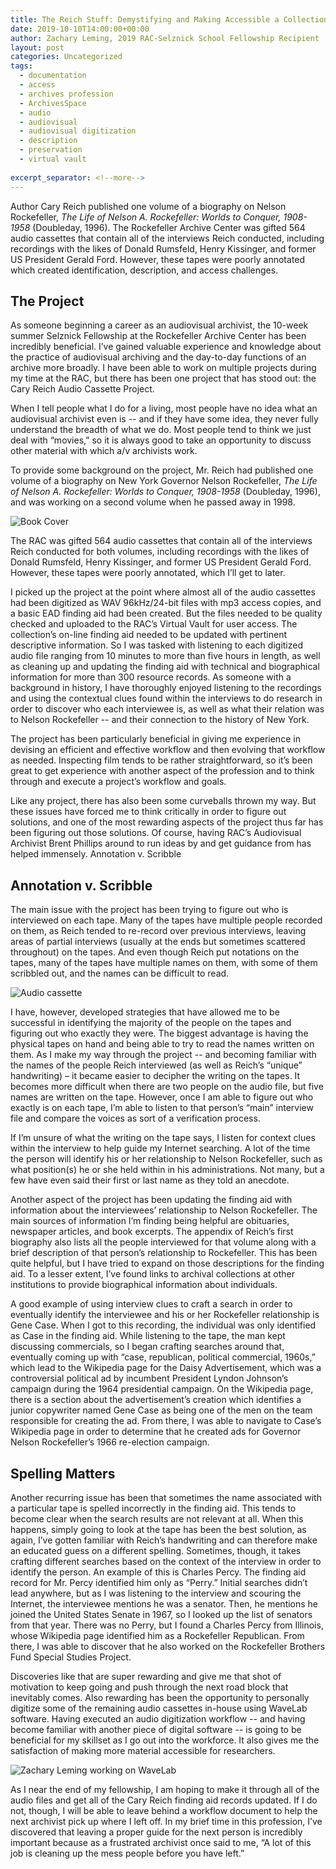 ```yaml
---
title: The Reich Stuff: Demystifying and Making Accessible a Collection of Author Interview Audio Recordings
date: 2019-10-10T14:00:00+00:00
author: Zachary Leming, 2019 RAC-Selznick School Fellowship Recipient
layout: post
categories: Uncategorized
tags:
  - documentation
  - access
  - archives profession
  - ArchivesSpace
  - audio
  - audiovisual
  - audiovisual digitization
  - description
  - preservation
  - virtual vault
  
excerpt_separator: <!--more-->
---
```

Author Cary Reich published one volume of a biography on Nelson Rockefeller, *The Life of Nelson A. Rockefeller: Worlds to Conquer, 1908-1958* (Doubleday, 1996). The Rockefeller Archive Center was gifted 564 audio cassettes that contain all of the interviews Reich conducted, including recordings with the likes of Donald Rumsfeld, Henry Kissinger, and former US President Gerald Ford. However, these tapes were poorly annotated which created identification, description, and access challenges.

<!--more-->

## The Project

As someone beginning a career as an audiovisual archivist, the 10-week summer Selznick Fellowship at the Rockefeller Archive Center has been incredibly beneficial. I’ve gained valuable experience and knowledge about the practice of audiovisual archiving and the day-to-day functions of an archive more broadly. I have been able to work on multiple projects during my time at the RAC, but there has been one project that has stood out: the Cary Reich Audio Cassette Project. 

When I tell people what I do for a living, most people have no idea what an audiovisual archivist even is -- and if they have some idea, they never fully understand the breadth of what we do. Most people tend to think we just deal with “movies,” so it is always good to take an opportunity to discuss other material with which a/v archivists work. 

To provide some background on the project, Mr. Reich had published one volume of a biography on New York Governor Nelson Rockefeller, *The Life of Nelson A. Rockefeller: Worlds to Conquer, 1908-1958* (Doubleday, 1996), and was working on a second volume when he passed away in 1998. 

![Book Cover]({{site.baseurl}}/assets/img/2019/10/reich-02.jpg)

The RAC was gifted 564 audio cassettes that contain all of the interviews Reich conducted for both volumes, including recordings with the likes of Donald Rumsfeld, Henry Kissinger, and former US President Gerald Ford. However, these tapes were poorly annotated, which I’ll get to later. 

I picked up the project at the point where almost all of the audio cassettes had been digitized as WAV 96kHz/24-bit files with mp3 access copies, and a basic EAD finding aid had been created. But the files needed to be quality checked and uploaded to the RAC’s Virtual Vault for user access. The collection’s on-line finding aid needed to be updated with pertinent descriptive information. So I was tasked with listening to each digitized audio file ranging from 10 minutes to more than five hours in length, as well as cleaning up and updating the finding aid with technical and biographical information for more than 300 resource records. As someone with a background in history, I have thoroughly enjoyed listening to the recordings and using the contextual clues found within the interviews to do research in order to discover who each interviewee is, as well as what their relation was to Nelson Rockefeller -- and their connection to the history of New York. 

The project has been particularly beneficial in giving me experience in devising an efficient and effective workflow and then evolving that workflow as needed. Inspecting film tends to be rather straightforward, so it’s been great to get experience with another aspect of the profession and to think through and execute a project’s workflow and goals. 

Like any project, there has also been some curveballs thrown my way. But these issues have forced me to think critically in order to figure out solutions, and one of the most rewarding aspects of the project thus far has been figuring out those solutions. Of course, having RAC’s Audiovisual Archivist Brent Phillips around to run ideas by and get guidance from has helped immensely. Annotation v. Scribble

## Annotation v. Scribble

The main issue with the project has been trying to figure out who is interviewed on each tape. Many of the tapes have multiple people recorded on them, as Reich tended to re-record over previous interviews, leaving areas of partial interviews (usually at the ends but sometimes scattered throughout) on the tapes. And even though Reich put notations on the tapes, many of the tapes have multiple names on them, with some of them scribbled out, and the names can be difficult to read. 

![Audio cassette]({{site.baseurl}}/assets/img/2019/10/reich-01.jpg)

I have, however, developed strategies that have allowed me to be successful in identifying the majority of the people on the tapes and figuring out who exactly they were. The biggest advantage is having the physical tapes on hand and being able to try to read the names written on them. As I make my way through the project -- and becoming familiar with the names of the people Reich interviewed (as well as Reich’s “unique” handwriting) – it became easier to decipher the writing on the tapes. It becomes more difficult when there are two people on the audio file, but five names are written on the tape. However, once I am able to figure out who exactly is on each tape, I’m able to listen to that person’s “main” interview file and compare the voices as sort of a verification process. 

If I’m unsure of what the writing on the tape says, I listen for context clues within the interview to help guide my Internet searching. A lot of the time the person will identify his or her relationship to Nelson Rockefeller, such as what position(s) he or she held within in his administrations. Not many, but a few have even said their first or last name as they told an anecdote. 

Another aspect of the project has been updating the finding aid with information about the interviewees’ relationship to Nelson Rockefeller. The main sources of information I’m finding being helpful are obituaries, newspaper articles, and book excerpts. The appendix of Reich’s first biography also lists all the people interviewed for that volume along with a brief description of that person’s relationship to Rockefeller. This has been quite helpful, but I have tried to expand on those descriptions for the finding aid. To a lesser extent, I’ve found links to archival collections at other institutions to provide biographical information about individuals. 

A good example of using interview clues to craft a search in order to eventually identify the interviewee and his or her Rockefeller relationship is Gene Case. When I got to this recording, the individual was only identified as Case in the finding aid. While listening to the tape, the man kept discussing commercials, so I began crafting searches around that, eventually coming up with “case, republican, political commercial, 1960s,” which lead to the Wikipedia page for the Daisy Advertisement, which was a controversial political ad by incumbent President Lyndon Johnson’s campaign during the 1964 presidential campaign. On the Wikipedia page, there is a section about the advertisement’s creation which identifies a junior copywriter named Gene Case as being one of the men on the team responsible for creating the ad. From there, I was able to navigate to Case’s Wikipedia page in order to determine that he created ads for Governor Nelson Rockefeller’s 1966 re-election campaign. 

## Spelling Matters

Another recurring issue has been that sometimes the name associated with a particular tape is spelled incorrectly in the finding aid. This tends to become clear when the search results are not relevant at all. When this happens, simply going to look at the tape has been the best solution, as again, I’ve gotten familiar with Reich’s handwriting and can therefore make an educated guess on a different spelling. Sometimes, though, it takes crafting different searches based on the context of the interview in order to identify the person. An example of this is Charles Percy. The finding aid record for Mr. Percy identified him only as “Perry.” Initial searches didn’t lead anywhere, but as I was listening to the interview and scouring the Internet, the interviewee mentions he was a senator. Then, he mentions he joined the United States Senate in 1967, so I looked up the list of senators from that year. There was no Perry, but I found a Charles Percy from Illinois, whose Wikipedia page identified him as a Rockefeller Republican. From there, I was able to discover that he also worked on the Rockefeller Brothers Fund Special Studies Project. 

Discoveries like that are super rewarding and give me that shot of motivation to keep going and push through the next road block that inevitably comes. Also rewarding has been the opportunity to personally digitize some of the remaining audio cassettes in-house using WaveLab software. Having executed an audio digitization workflow -- and having become familiar with another piece of digital software -- is going to be beneficial for my skillset as I go out into the workforce. It also gives me the satisfaction of making more material accessible for researchers. 

![Zachary Leming working on WaveLab]({{site.baseurl}}/assets/img/2019/10/leming_zach_rac.jpg)

As I near the end of my fellowship, I am hoping to make it through all of the audio files and get all of the Cary Reich finding aid records updated. If I do not, though, I will be able to leave behind a workflow document to help the next archivist pick up where I left off. In my brief time in this profession, I’ve discovered that leaving a proper guide for the next person is incredibly important because as a frustrated archivist once said to me, “A lot of this job is cleaning up the mess people before you have left.”  
